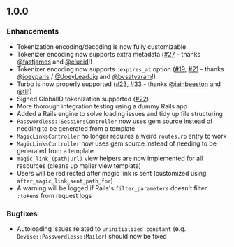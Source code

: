 ## 1.0.0

### Enhancements

* Tokenization encoding/decoding is now fully customizable
* Tokenizer encoding now supports extra metadata ([#27][] - thanks [@fastjames][] and [@elucid][]!)
* Tokenizer encoding now supports `:expires_at` option ([#19], [#21] - thanks [@joeyparis] / [@JoeyLeadJig] and [@bvsatyaram]!)
* Turbo is now properly supported ([#23], [#33] - thanks [@iainbeeston] and [@til]!)
* Signed GlobalID tokenization supported ([#22])
* More thorough integration testing using a dummy Rails app
* Added a Rails engine to solve loading issues and tidy up file structuring
* `Passwordless::SessionsController` now uses gem source instead of needing to be generated from a template
* `MagicLinksController` no longer requires a weird `routes.rb` entry to work
* `MagicLinksController` now uses gem source instead of needing to be generated from a template
* `magic_link_(path|url)` view helpers are now implemented for all resources (cleans up mailer view template)
* Users will be redirected after magic link is sent (customized using `after_magic_link_sent_path_for`)
* A warning will be logged if Rails's `filter_parameters` doesn't filter `:token`s from request logs

### Bugfixes

* Autoloading issues related to `uninitialized constant` (e.g.
  `Devise::Passwordless::Mailer`) should now be fixed


[@bvsatyaram]: https://github.com/bvsatyaram
[@fastjames]: https://github.com/fastjames
[@elucid]: https://github.com/elucid
[@iainbeeston]: https://github.com/iainbeeston
[@joeyparis]: https://github.com/joeyparis
[@JoeyLeadJig]: https://github.com/JoeyLeadJig
[@til]: https://github.com/til

[#19]: https://github.com/abevoelker/devise-passwordless/pull/19
[#21]: https://github.com/abevoelker/devise-passwordless/pull/21
[#22]: https://github.com/abevoelker/devise-passwordless/issues/22
[#23]: https://github.com/abevoelker/devise-passwordless/pull/23
[#27]: https://github.com/abevoelker/devise-passwordless/pull/27
[#33]: https://github.com/abevoelker/devise-passwordless/pull/33
